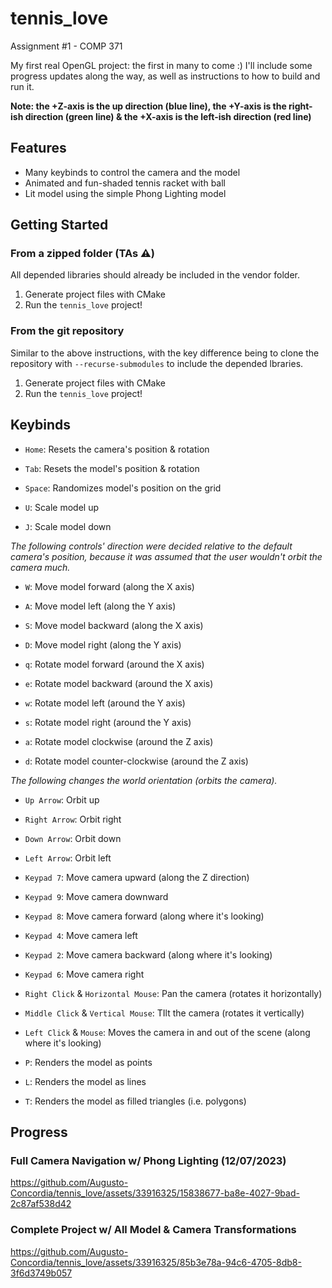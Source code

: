 # tennis_love
Assignment #1 - COMP 371

My first real OpenGL project: the first in many to come :) I'll include some progress updates along the way, as well as instructions to how to build and run it.

**Note: the +Z-axis is the up direction (blue line), the +Y-axis is the right-ish direction (green line) & the +X-axis is the left-ish direction (red line)**

## Features
* Many keybinds to control the camera and the model
* Animated and fun-shaded tennis racket with ball
* Lit model using the simple Phong Lighting model

## Getting Started
### From a zipped folder (TAs ⚠️)
All depended libraries should already be included in the vendor folder.

1. Generate project files with CMake
2. Run the `tennis_love` project!

### From the git repository
Similar to the above instructions, with the key difference being to clone the repository with `--recurse-submodules` to include the depended lbraries.

1. Generate project files with CMake
2. Run the `tennis_love` project!

## Keybinds
* `Home`: Resets the camera's position & rotation
* `Tab`: Resets the model's position & rotation
* `Space`: Randomizes model's position on the grid

* `U`: Scale model up
* `J`: Scale model down

_The following controls' direction were decided relative to the default camera's position, because it was assumed that the user wouldn't orbit the camera much._
* `W`: Move model forward (along the X axis)
* `A`: Move model left (along the Y axis)
* `S`: Move model backward (along the X axis)
* `D`: Move model right (along the Y axis)

* `q`: Rotate model forward (around the X axis)
* `e`: Rotate model backward (around the X axis)
* `w`: Rotate model left (around the Y axis)
* `s`: Rotate model right (around the Y axis)
* `a`: Rotate model clockwise (around the Z axis)
* `d`: Rotate model counter-clockwise (around the Z axis)

_The following changes the world orientation (orbits the camera)._
* `Up Arrow`: Orbit up
* `Right Arrow`: Orbit right
* `Down Arrow`: Orbit down
* `Left Arrow`: Orbit left

* `Keypad 7`: Move camera upward (along the Z direction)
* `Keypad 9`: Move camera downward
* `Keypad 8`: Move camera forward (along where it's looking)
* `Keypad 4`: Move camera left
* `Keypad 2`: Move camera backward (along where it's looking)
* `Keypad 6`: Move camera right

* `Right Click` & `Horizontal Mouse`: Pan the camera (rotates it horizontally)
* `Middle Click` & `Vertical Mouse`: TIlt the camera (rotates it vertically)
* `Left Click` & `Mouse`: Moves the camera in and out of the scene (along where it's looking)

* `P`: Renders the model as points
* `L`: Renders the model as lines
* `T`: Renders the model as filled triangles (i.e. polygons)

## Progress
### Full Camera Navigation w/ Phong Lighting (12/07/2023)
https://github.com/Augusto-Concordia/tennis_love/assets/33916325/15838677-ba8e-4027-9bad-2c87af538d42

### Complete Project w/ All Model & Camera Transformations
https://github.com/Augusto-Concordia/tennis_love/assets/33916325/85b3e78a-94c6-4705-8db8-3f6d3749b057
